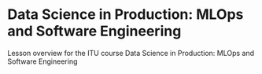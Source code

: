 # Data Science in Production: MLOps and Software Engineering
Lesson overview for the ITU course Data Science in Production: MLOps and Software Engineering
